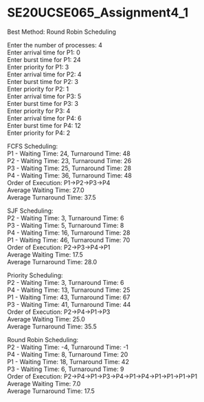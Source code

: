 # SE20UCSE065_Assignment4_1

Best Method: Round Robin Scheduling
<br> 

Enter the number of processes: 4<br> 
Enter arrival time for P1: 0<br> 
Enter burst time for P1: 24<br> 
Enter priority for P1: 3<br> 
Enter arrival time for P2: 4<br> 
Enter burst time for P2: 3<br> 
Enter priority for P2: 1<br> 
Enter arrival time for P3: 5<br> 
Enter burst time for P3: 3<br> 
Enter priority for P3: 4<br> 
Enter arrival time for P4: 6<br> 
Enter burst time for P4: 12<br> 
Enter priority for P4: 2<br> 

FCFS Scheduling:<br> 
P1 - Waiting Time: 24, Turnaround Time: 48<br> 
P2 - Waiting Time: 23, Turnaround Time: 26<br> 
P3 - Waiting Time: 25, Turnaround Time: 28<br> 
P4 - Waiting Time: 36, Turnaround Time: 48<br> 
Order of Execution: P1->P2->P3->P4<br> 
Average Waiting Time: 27.0<br> 
Average Turnaround Time: 37.5<br> 

SJF Scheduling:<br> 
P2 - Waiting Time: 3, Turnaround Time: 6<br> 
P3 - Waiting Time: 5, Turnaround Time: 8<br> 
P4 - Waiting Time: 16, Turnaround Time: 28<br> 
P1 - Waiting Time: 46, Turnaround Time: 70<br> 
Order of Execution: P2->P3->P4->P1<br> 
Average Waiting Time: 17.5<br> 
Average Turnaround Time: 28.0<br> 

Priority Scheduling:<br> 
P2 - Waiting Time: 3, Turnaround Time: 6<br> 
P4 - Waiting Time: 13, Turnaround Time: 25<br> 
P1 - Waiting Time: 43, Turnaround Time: 67<br> 
P3 - Waiting Time: 41, Turnaround Time: 44<br> 
Order of Execution: P2->P4->P1->P3<br> 
Average Waiting Time: 25.0<br> 
Average Turnaround Time: 35.5<br> 

Round Robin Scheduling:<br> 
P2 - Waiting Time: -4, Turnaround Time: -1<br> 
P4 - Waiting Time: 8, Turnaround Time: 20<br> 
P1 - Waiting Time: 18, Turnaround Time: 42<br> 
P3 - Waiting Time: 6, Turnaround Time: 9<br> 
Order of Execution: P2->P4->P1->P3->P4->P1->P4->P1->P1->P1->P1<br> 
Average Waiting Time: 7.0<br> 
Average Turnaround Time: 17.5<br> 

